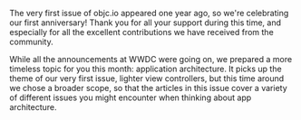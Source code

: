 The very first issue of objc.io appeared one year ago, so we're celebrating our first anniversary! Thank you for all your support during this time, and especially for all the excellent contributions we have received from the community.

While all the announcements at WWDC were going on, we prepared a more timeless topic for you this month: application architecture. It picks up the theme of our very first issue, lighter view controllers, but this time around we chose a broader scope, so that the articles in this issue cover a variety of different issues you might encounter when thinking about app architecture. 
